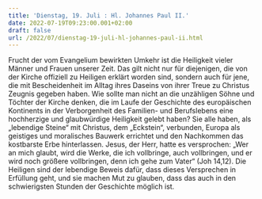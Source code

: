 ```yaml
---
title: 'Dienstag, 19. Juli : Hl. Johannes Paul II.'
date: 2022-07-19T09:23:00.001+02:00
draft: false
url: /2022/07/dienstag-19-juli-hl-johannes-paul-ii.html
---
```


Frucht der vom Evangelium bewirkten Umkehr ist die Heiligkeit vieler Männer und Frauen unserer Zeit. Das gilt nicht nur für diejenigen, die von der Kirche offiziell zu Heiligen erklärt worden sind, sondern auch für jene, die mit Bescheidenheit im Alltag ihres Daseins von ihrer Treue zu Christus Zeugnis gegeben haben. Wie sollte man nicht an die unzähligen Söhne und Töchter der Kirche denken, die im Laufe der Geschichte des europäischen Kontinents in der Verborgenheit des Familien- und Berufslebens eine hochherzige und glaubwürdige Heiligkeit gelebt haben? Sie alle haben, als „lebendige Steine“ mit Christus, dem „Eckstein“, verbunden, Europa als geistiges und moralisches Bauwerk errichtet und den Nachkommen das kostbarste Erbe hinterlassen. Jesus, der Herr, hatte es versprochen: „Wer an mich glaubt, wird die Werke, die ich vollbringe, auch vollbringen, und er wird noch größere vollbringen, denn ich gehe zum Vater“ (Joh 14,12). Die Heiligen sind der lebendige Beweis dafür, dass dieses Versprechen in Erfüllung geht, und sie machen Mut zu glauben, dass das auch in den schwierigsten Stunden der Geschichte möglich ist.